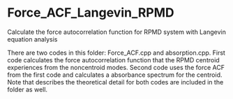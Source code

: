 # Force_ACF_Langevin_RPMD
Calculate the force autocorrelation function for RPMD system with Langevin equation analysis

There are two codes in this folder: Force_ACF.cpp and absorption.cpp. First code calculates the force autocorrelation function that the RPMD centroid experiences from the noncentroid modes. Second code uses the force ACF from the first code and calculates a absorbance spectrum for the centroid. Note that describes the theoretical detail for both codes are included in the folder as well. 
